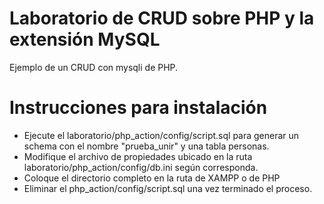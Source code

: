 # Laboratorio de CRUD sobre PHP y la extensión MySQL
Ejemplo de un CRUD con mysqli de PHP.

# Instrucciones para instalación
- Ejecute el laboratorio/php_action/config/script.sql para generar un schema con el nombre "prueba_unir" y una tabla personas.
- Modifique el archivo de propiedades ubicado en la ruta laboratorio/php_action/config/db.ini según corresponda.
- Coloque el directorio completo en la ruta de XAMPP o de PHP
- Eliminar el php_action/config/script.sql una vez terminado el proceso.




